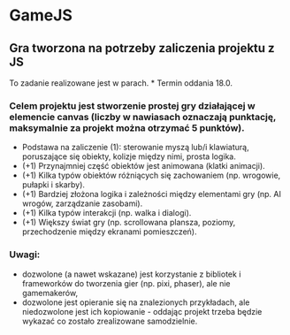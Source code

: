 # GameJS
## Gra tworzona na potrzeby zaliczenia projektu z JS

To zadanie realizowane jest w parach. * Termin oddania 18.0.
### Celem projektu jest stworzenie prostej gry działającej w elemencie canvas (liczby w nawiasach oznaczają punktację, maksymalnie za projekt można otrzymać 5 punktów).
- Podstawa na zaliczenie (1): sterowanie myszą lub/i klawiaturą, poruszające się obiekty, kolizje między nimi, prosta logika.
- (+1) Przynajmniej część obiektów jest animowana (klatki animacji).
- (+1) Kilka typów obiektów różniących się zachowaniem (np. wrogowie, pułapki i skarby).
- (+1) Bardziej złożona logika i zależności między elementami gry (np. AI wrogów, zarządzanie zasobami).
- (+1) Kilka typów interakcji (np. walka i dialogi).
- (+1) Większy świat gry (np. scrollowana plansza, poziomy, przechodzenie między ekranami pomieszczeń).
### Uwagi:
- dozwolone (a nawet wskazane) jest korzystanie z bibliotek i frameworków do tworzenia gier (np. pixi, phaser), ale nie gamemakerów,
- dozwolone jest opieranie się na znalezionych przykładach, ale niedozwolone jest ich kopiowanie - oddając projekt trzeba będzie wykazać co zostało zrealizowane samodzielnie.

